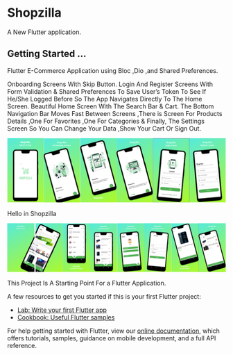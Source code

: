 # Shopzilla

A New Flutter application.

## Getting Started ...

Flutter E-Commerce Application using Bloc ,Dio ,and Shared Preferences.

Onboarding Screens With Skip Button. Login And Register Screens With Form Validation & Shared Preferences To Save User’s Token To See If He/She Logged Before So The App Navigates Directly To The Home Screen. Beautiful Home Screen With The Search Bar & Cart. The Bottom Navigation Bar Moves Fast Between Screens ,There is Screen For Products Details ,One For Favorites ,One For Categories & Finally, The Settings Screen So You Can Change Your Data ,Show Your Cart Or Sign Out.

![mockup 1](https://github.com/ZEM-Kamel/Shopzilla/blob/main/mockup/mockup%201.png)

Hello in Shopzilla 

![mockup 2](https://github.com/ZEM-Kamel/Shopzilla/blob/main/mockup/mockup%202.png)


This Project Is A Starting Point For a Flutter Application.

A few resources to get you started if this is your first Flutter project:

- [Lab: Write your first Flutter app](https://flutter.dev/docs/get-started/codelab)
- [Cookbook: Useful Flutter samples](https://flutter.dev/docs/cookbook)

For help getting started with Flutter, view our
[online documentation](https://flutter.dev/docs), which offers tutorials,
samples, guidance on mobile development, and a full API reference.
